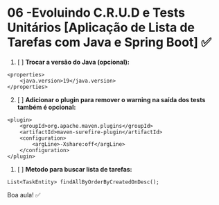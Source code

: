 # **06 -Evoluindo C.R.U.D e Tests Unitários [Aplicação de Lista de Tarefas com Java e Spring Boot] ✅**

1. [ ] **Trocar a versão do Java (opcional):**
```
<properties>
    <java.version>19</java.version>
</properties>
```

2. [ ] **Adicionar o plugin para remover o warning na saída dos tests também é opcional:**
```
<plugin>
    <groupId>org.apache.maven.plugins</groupId>
    <artifactId>maven-surefire-plugin</artifactId>
    <configuration>
        <argLine>-Xshare:off</argLine>
    </configuration>
</plugin>
```

1. [ ] **Metodo para buscar lista de tarefas:**
```
List<TaskEntity> findAllByOrderByCreatedOnDesc();
```

Boa aula! ✅